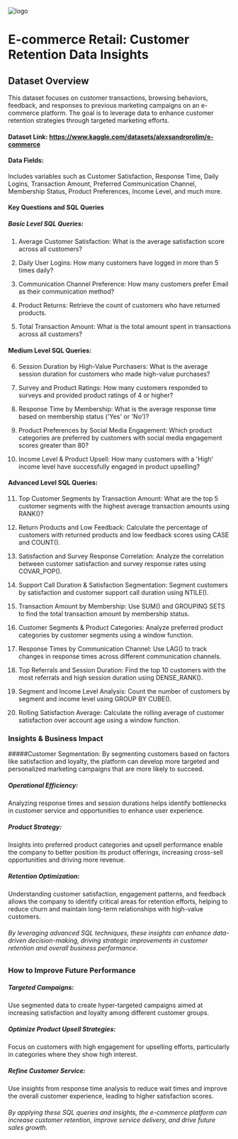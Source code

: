 ![logo](https://github.com/Mgit125/E-commerce-Retail/blob/main/z.png)

# E-commerce Retail: Customer Retention Data Insights

## Dataset Overview
This dataset focuses on customer transactions, browsing behaviors, feedback, and responses to previous marketing campaigns on an e-commerce platform. The goal is to leverage data to enhance customer retention strategies through targeted marketing efforts.

#### Dataset Link: https://www.kaggle.com/datasets/alexsandrorolim/e-commerce
#### Data Fields: 
Includes variables such as Customer Satisfaction, Response Time, Daily Logins, Transaction Amount, Preferred Communication Channel, Membership Status, Product Preferences, Income Level, and much more.

#### Key Questions and SQL Queries

##### Basic Level SQL Queries:

1. Average Customer Satisfaction: What is the average satisfaction score across all customers?

2. Daily User Logins: How many customers have logged in more than 5 times daily?

3. Communication Channel Preference: How many customers prefer Email as their communication method?

4. Product Returns: Retrieve the count of customers who have returned products.

5. Total Transaction Amount: What is the total amount spent in transactions across all customers?

#### Medium Level SQL Queries:

6. Session Duration by High-Value Purchasers: What is the average session duration for customers who made high-value purchases?

7. Survey and Product Ratings: How many customers responded to surveys and provided product ratings of 4 or higher?

8. Response Time by Membership: What is the average response time based on membership status ('Yes' or 'No')?

9. Product Preferences by Social Media Engagement: Which product categories are preferred by customers with social media 
engagement scores greater than 80?

10. Income Level & Product Upsell: How many customers with a 'High' income level have successfully engaged in product upselling?


#### Advanced Level SQL Queries:

11. Top Customer Segments by Transaction Amount: What are the top 5 customer segments with the highest average transaction amounts using RANK()?
    
12. Return Products and Low Feedback: Calculate the percentage of customers with returned products and low feedback scores using CASE and COUNT().

13. Satisfaction and Survey Response Correlation: Analyze the correlation between customer satisfaction and survey response rates using COVAR_POP().
    
14. Support Call Duration & Satisfaction Segmentation: Segment customers by satisfaction and customer support call duration using NTILE().
    
15. Transaction Amount by Membership: Use SUM() and GROUPING SETS to find the total transaction amount by membership status.
 
16. Customer Segments & Product Categories: Analyze preferred product categories by customer segments using a window function.

17. Response Times by Communication Channel: Use LAG() to track changes in response times across different communication channels.

18. Top Referrals and Session Duration: Find the top 10 customers with the most referrals and high session duration using DENSE_RANK().

19. Segment and Income Level Analysis: Count the number of customers by segment and income level using GROUP BY CUBE().

20. Rolling Satisfaction Average: Calculate the rolling average of customer satisfaction over account age using a window function.



### Insights & Business Impact

#####Customer Segmentation: 
By segmenting customers based on factors like satisfaction and loyalty, the platform can develop more targeted and personalized marketing campaigns that are more likely to succeed.

##### Operational Efficiency: 
Analyzing response times and session durations helps identify bottlenecks in customer service and opportunities to enhance user experience.

##### Product Strategy: 
Insights into preferred product categories and upsell performance enable the company to better position its product offerings, increasing cross-sell opportunities and driving more revenue.

##### Retention Optimization: 
Understanding customer satisfaction, engagement patterns, and feedback allows the company to identify critical areas for retention efforts, helping to reduce churn and maintain long-term relationships with high-value customers.

###### By leveraging advanced SQL techniques, these insights can enhance data-driven decision-making, driving strategic improvements in customer retention and overall business performance.


### How to Improve Future Performance

##### Targeted Campaigns: 
Use segmented data to create hyper-targeted campaigns aimed at increasing satisfaction and loyalty among different customer groups.

##### Optimize Product Upsell Strategies: 
Focus on customers with high engagement for upselling efforts, particularly in categories where they show high interest.

##### Refine Customer Service: 
Use insights from response time analysis to reduce wait times and improve the overall customer experience, leading to higher satisfaction scores.

###### By applying these SQL queries and insights, the e-commerce platform can increase customer retention, improve service delivery, and drive future sales growth.


